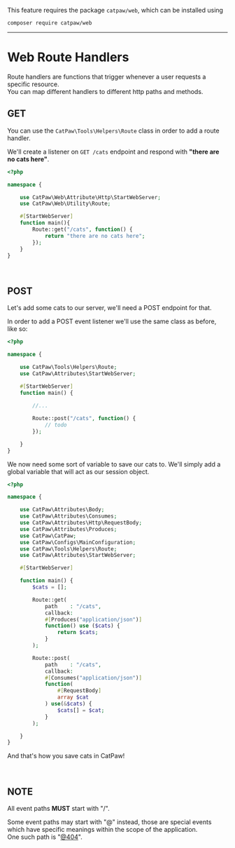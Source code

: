 This feature requires the package `catpaw/web`, which can be installed using<br/>
```
composer require catpaw/web
```
<hr/>

# Web Route Handlers

Route handlers are functions that trigger whenever a user requests a specific resource.<br/>
You can map different handlers to different http paths and methods.

## GET

You can use the ```CatPaw\Tools\Helpers\Route``` class in order to add a route handler.<br />

We'll create a listener on ```GET /cats``` endpoint and respond with <b>"there are no cats here"</b>.
```php
<?php

namespace {

	use CatPaw\Web\Attribute\Http\StartWebServer;
	use CatPaw\Web\Utility\Route;

    #[StartWebServer]
	function main(){
		Route::get("/cats", function() {
			return "there are no cats here";
		});
	}
}
```
<br/>

## POST

Let's add some cats to our server, we'll need a POST endpoint for that.

In order to add a POST event listener we'll use the same class as before, like so:

```php
<?php

namespace {

    use CatPaw\Tools\Helpers\Route;
    use CatPaw\Attributes\StartWebServer;

    #[StartWebServer]
    function main() {
        
        //...

        Route::post("/cats", function() {
            // todo
        });

    }
}
```

We now need some sort of variable to save our cats to. We'll simply add a global variable that will act as our session
object.

```php
<?php

namespace {

	use CatPaw\Attributes\Body;
	use CatPaw\Attributes\Consumes;
	use CatPaw\Attributes\Http\RequestBody;
	use CatPaw\Attributes\Produces;
	use CatPaw\CatPaw;
	use CatPaw\Configs\MainConfiguration;
	use CatPaw\Tools\Helpers\Route;
	use CatPaw\Attributes\StartWebServer;

    #[StartWebServer]

	function main() {
		$cats = [];

		Route::get(
			path    : "/cats",
			callback:
			#[Produces("application/json")]
			function() use ($cats) {
				return $cats;
			}
		);

		Route::post(
			path    : "/cats",
			callback:
			#[Consumes("application/json")]
			function(
				#[RequestBody] 
				array $cat
			) use(&$cats) {
				$cats[] = $cat;
			}
		);

	}
}
```

And that's how you save cats in CatPaw!

<br />

## NOTE

All event paths **MUST** start with "/".

Some event paths may start with "@" instead, those are special events which have specific meanings within the scope of
the application.<br />
One such path is "[@404](https://github.com/tncrazvan/catpaw-template/wiki/A.3.0-Not-Found)".

